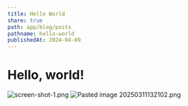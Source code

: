 ```yaml
---
title: Hello World
share: true
path: app/blog/posts
pathname: hello-world
publishedAt: 2024-04-09
---
```


# Hello, world!

![screen-shot-1.png](/images/screen-shot-1.png)
![Pasted image 20250311132102.png](/images/Pasted%20image%2020250311132102.png)